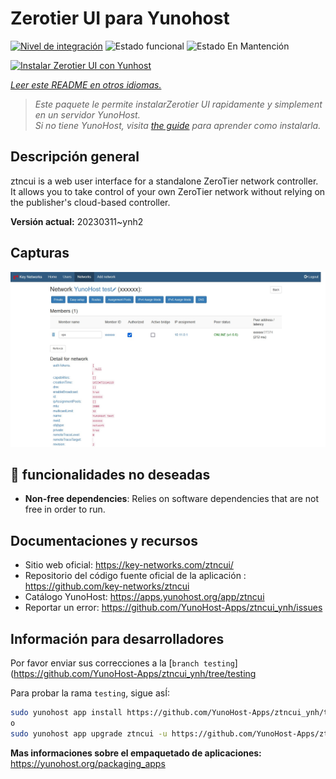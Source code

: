 <!--
Este archivo README esta generado automaticamente<https://github.com/YunoHost/apps/tree/master/tools/readme_generator>
No se debe editar a mano.
-->

# Zerotier UI para Yunohost

[![Nivel de integración](https://dash.yunohost.org/integration/ztncui.svg)](https://dash.yunohost.org/appci/app/ztncui) ![Estado funcional](https://ci-apps.yunohost.org/ci/badges/ztncui.status.svg) ![Estado En Mantención](https://ci-apps.yunohost.org/ci/badges/ztncui.maintain.svg)

[![Instalar Zerotier UI con Yunhost](https://install-app.yunohost.org/install-with-yunohost.svg)](https://install-app.yunohost.org/?app=ztncui)

*[Leer este README en otros idiomas.](./ALL_README.md)*

> *Este paquete le permite instalarZerotier UI rapidamente y simplement en un servidor YunoHost.*  
> *Si no tiene YunoHost, visita [the guide](https://yunohost.org/install) para aprender como instalarla.*

## Descripción general

ztncui is a web user interface for a standalone ZeroTier network controller.
It allows you to take control of your own ZeroTier network without relying on the publisher's cloud-based controller.



**Versión actual:** 20230311~ynh2

## Capturas

![Captura de Zerotier UI](./doc/screenshots/screenshot.jpg)

## :red_circle: funcionalidades no deseadas

- **Non-free dependencies**: Relies on software dependencies that are not free in order to run.

## Documentaciones y recursos

- Sitio web oficial: <https://key-networks.com/ztncui/>
- Repositorio del código fuente oficial de la aplicación : <https://github.com/key-networks/ztncui>
- Catálogo YunoHost: <https://apps.yunohost.org/app/ztncui>
- Reportar un error: <https://github.com/YunoHost-Apps/ztncui_ynh/issues>

## Información para desarrolladores

Por favor enviar sus correcciones a la [`branch testing`](https://github.com/YunoHost-Apps/ztncui_ynh/tree/testing

Para probar la rama `testing`, sigue asÍ:

```bash
sudo yunohost app install https://github.com/YunoHost-Apps/ztncui_ynh/tree/testing --debug
o
sudo yunohost app upgrade ztncui -u https://github.com/YunoHost-Apps/ztncui_ynh/tree/testing --debug
```

**Mas informaciones sobre el empaquetado de aplicaciones:** <https://yunohost.org/packaging_apps>
